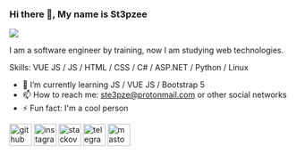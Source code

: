 ### Hi there 👋, My name is St3pzee
![](https://i.imgur.com/BWzALs5.png)

I am a software engineer by training, now I am studying web technologies.

Skills: VUE JS / JS / HTML / CSS / C# / ASP.NET / Python / Linux

- 🌱 I’m currently learning JS / VUE JS / Bootstrap 5 
- 📫 How to reach me: ste3pze@protonmail.com or other social networks 
- ⚡ Fun fact: I'm a cool person 


[<img src='https://cdn.jsdelivr.net/npm/simple-icons@3.0.1/icons/github.svg' alt='github' height='40'>](https://github.com/https://github.com/Ste3pze)  [<img src='https://cdn.jsdelivr.net/npm/simple-icons@3.0.1/icons/instagram.svg' alt='instagram' height='40'>](https://www.instagram.com/ste3pze/)  [<img src='https://cdn.jsdelivr.net/npm/simple-icons@3.0.1/icons/stackoverflow.svg' alt='stackoverflow' height='40'>](https://stackoverflow.com/users/https://ru.stackoverflow.com/users/499751/ste3pze?tab=profile)  [<img src='https://cdn.jsdelivr.net/npm/simple-icons@3.0.1/icons/telegram.svg' alt='telegram' height='40'>](https://t.me/ste3pze)  [<img src='https://cdn.jsdelivr.net/npm/simple-icons@3.0.1/icons/mastodon.svg' alt='mastodon' height='40'>](https://social.linux.pizza/@gallon)  
